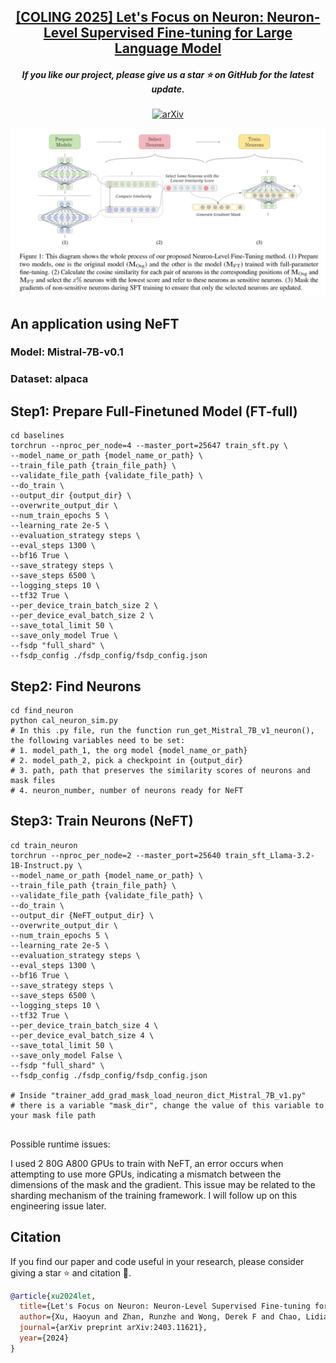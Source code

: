 <h2 align="center"> <a href="https://arxiv.org/abs/2403.11621">[COLING 2025] Let's Focus on Neuron: Neuron-Level Supervised Fine-tuning for Large Language Model </a></h2>

<h5 align="center"> 

If you like our project, please give us a star ⭐ on GitHub for the latest update.  </h2>

</h5>

<div align=center>
  
[![arXiv](https://img.shields.io/badge/Arxiv-2410.23746-b31b1b.svg?logo=arXiv)](https://arxiv.org/abs/2403.11621)

</div>

<img src = src/main_pic.png>

## An application using NeFT
### Model: Mistral-7B-v0.1
### Dataset: alpaca
## Step1: Prepare Full-Finetuned Model (FT-full)

```shell
cd baselines
torchrun --nproc_per_node=4 --master_port=25647 train_sft.py \
--model_name_or_path {model_name_or_path} \
--train_file_path {train_file_path} \
--validate_file_path {validate_file_path} \
--do_train \
--output_dir {output_dir} \
--overwrite_output_dir \
--num_train_epochs 5 \
--learning_rate 2e-5 \
--evaluation_strategy steps \
--eval_steps 1300 \
--bf16 True \
--save_strategy steps \
--save_steps 6500 \
--logging_steps 10 \
--tf32 True \
--per_device_train_batch_size 2 \
--per_device_eval_batch_size 2 \
--save_total_limit 50 \
--save_only_model True \
--fsdp "full_shard" \
--fsdp_config ./fsdp_config/fsdp_config.json
```

## Step2: Find Neurons
```shell
cd find_neuron
python cal_neuron_sim.py
# In this .py file, run the function run_get_Mistral_7B_v1_neuron(), the following variables need to be set:
# 1. model_path_1, the org model {model_name_or_path}
# 2. model_path_2, pick a checkpoint in {output_dir}
# 3. path, path that preserves the similarity scores of neurons and mask files
# 4. neuron_number, number of neurons ready for NeFT
```

## Step3: Train Neurons (NeFT)
```shell
cd train_neuron
torchrun --nproc_per_node=2 --master_port=25640 train_sft_Llama-3.2-1B-Instruct.py \
--model_name_or_path {model_name_or_path} \
--train_file_path {train_file_path} \
--validate_file_path {validate_file_path} \
--do_train \
--output_dir {NeFT_output_dir} \
--overwrite_output_dir \
--num_train_epochs 5 \
--learning_rate 2e-5 \
--evaluation_strategy steps \
--eval_steps 1300 \
--bf16 True \
--save_strategy steps \
--save_steps 6500 \
--logging_steps 10 \
--tf32 True \
--per_device_train_batch_size 4 \
--per_device_eval_batch_size 4 \
--save_total_limit 50 \
--save_only_model False \
--fsdp "full_shard" \
--fsdp_config ./fsdp_config/fsdp_config.json

# Inside "trainer_add_grad_mask_load_neuron_dict_Mistral_7B_v1.py"
# there is a variable "mask_dir", change the value of this variable to your mask file path


```

Possible runtime issues:

I used 2 80G A800 GPUs to train with NeFT, an error occurs when attempting to use more GPUs, indicating a mismatch between the dimensions of the mask and the gradient. This issue may be related to the sharding mechanism of the training framework. I will follow up on this engineering issue later.

## Citation

If you find our paper and code useful in your research, please consider giving a star ⭐ and citation 📝.

```BibTeX
@article{xu2024let,
  title={Let's Focus on Neuron: Neuron-Level Supervised Fine-tuning for Large Language Model},
  author={Xu, Haoyun and Zhan, Runzhe and Wong, Derek F and Chao, Lidia S},
  journal={arXiv preprint arXiv:2403.11621},
  year={2024}
}
```